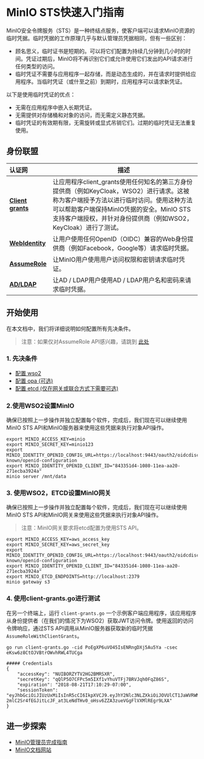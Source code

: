 # MinIO STS快速入门指南

MinIO安全令牌服务（STS）是一种终结点服务，使客户端可以请求MinIO资源的临时凭据。临时凭据的工作原理几乎与默认管理员凭据相同，但有一些区别：

- 顾名思义，临时证书是短期的。可以将它们配置为持续几分钟到几小时的时间。凭证过期后，MinIO将不再识别它们或允许使用它们发出的API请求进行任何类型的访问。
- 临时凭证不需要与应用程序一起存储，而是动态生成的，并在请求时提供给应用程序。当临时凭证（或什至之前）到期时，应用程序可以请求新凭证。

以下是使用临时凭证的优点：

- 无需在应用程序中嵌入长期凭证。
- 无需提供对存储桶和对象的访问，而无需定义静态凭据。
- 临时凭证的有效期有限，无需旋转或显式吊销它们。过期的临时凭证无法重复使用。

## 身份联盟

| 认证网                                                       | 描述                                                         |
| :----------------------------------------------------------- | ------------------------------------------------------------ |
| [**Client grants**](https://github.com/minio/minio/blob/master/docs/sts/client-grants.md) | 让应用程序client_grants使用任何知名的第三方身份提供商（例如KeyCloak，WSO2）进行请求。这被称为客户端授予方法以进行临时访问。使用这种方法可以帮助客户端保持MinIO凭据的安全。MinIO STS支持客户端授权，并针对身份提供商（例如WSO2，KeyCloak）进行了测试。 |
| [**WebIdentity**](https://github.com/minio/minio/blob/master/docs/sts/web-identity.md) | 让用户使用任何OpenID（OIDC）兼容的Web身份提供商（例如Facebook，Google等）请求临时凭据。 |
| [**AssumeRole**](https://github.com/minio/minio/blob/master/docs/sts/assume-role.md) | 让MinIO用户使用用户访问权限和密钥请求临时凭证。              |
| [**AD/LDAP**](https://github.com/minio/minio/blob/master/docs/sts/ldap.md) | 让AD / LDAP用户使用AD / LDAP用户名和密码来请求临时凭据。     |

## 开始使用

在本文档中，我们将详细说明如何配置所有先决条件。

> 注意：如果仅对AssumeRole API感兴趣，请跳到 [此处](https://github.com/minio/minio/blob/master/docs/sts/assume-role.md)

### 1. 先决条件

- [配置 wso2](https://github.com/minio/minio/blob/master/docs/sts/wso2.md)
- [配置 opa (可选)](https://github.com/minio/minio/blob/master/docs/sts/opa.md)
- [配置 etcd (仅在网关或联合方式下需要可选)](https://github.com/minio/minio/blob/master/docs/sts/etcd.md)

### 2.使用WSO2设置MinIO

确保已按照上一步操作并独立配置每个软件，完成后，我们现在可以继续使用MinIO STS API和MinIO服务器来使用这些凭据来执行对象API操作。

```
export MINIO_ACCESS_KEY=minio
export MINIO_SECRET_KEY=minio123
export MINIO_IDENTITY_OPENID_CONFIG_URL=https://localhost:9443/oauth2/oidcdiscovery/.well-known/openid-configuration
export MINIO_IDENTITY_OPENID_CLIENT_ID="843351d4-1080-11ea-aa20-271ecba3924a"
minio server /mnt/data
```

### 3. 使用WSO2，ETCD设置MinIO网关

确保已按照上一步操作并独立配置每个软件，完成后，我们现在可以继续使用MinIO STS API和MinIO网关来使用这些凭据来执行对象API操作。

> 注意：MinIO网关要求将etcd配置为使用STS API。

```
export MINIO_ACCESS_KEY=aws_access_key
export MINIO_SECRET_KEY=aws_secret_key
export MINIO_IDENTITY_OPENID_CONFIG_URL=https://localhost:9443/oauth2/oidcdiscovery/.well-known/openid-configuration
export MINIO_IDENTITY_OPENID_CLIENT_ID="843351d4-1080-11ea-aa20-271ecba3924a"
export MINIO_ETCD_ENDPOINTS=http://localhost:2379
minio gateway s3
```

### 4. 使用client-grants.go进行测试

在另一个终端上，运行 `client-grants.go` 一个示例客户端应用程序，该应用程序从身份提供者（在我们的情况下为WSO2）获取JWT访问令牌。使用返回的访问令牌响应，通过STS API调用从MinIO服务器获取新的临时凭据 `AssumeRoleWithClientGrants`。

```
go run client-grants.go -cid PoEgXP6uVO45IsENRngDXj5Au5Ya -csec eKsw6z8CtOJVBtrOWvhRWL4TUCga

##### Credentials
{
    "accessKey": "NUIBORZYTV2HG2BMRSXR",
    "secretKey": "qQlP5O7CFPc5m5IXf1vYhuVTFj7BRVJqh0FqZ86S",
    "expiration": "2018-08-21T17:10:29-07:00",
    "sessionToken": "eyJhbGciOiJIUzUxMiIsInR5cCI6IkpXVCJ9.eyJhY2Nlc3NLZXkiOiJOVUlCT1JaWVRWMkhHMkJNUlNYUiIsImF1ZCI6IlBvRWdYUDZ1Vk80NUlzRU5SbmdEWGo1QXU1WWEiLCJhenAiOiJQb0VnWFA2dVZPNDVJc0VOUm5nRFhqNUF1NVlhIiwiZXhwIjoxNTM0ODk2NjI5LCJpYXQiOjE1MzQ4OTMwMjksImlzcyI6Imh0dHBzOi8vbG9jYWxob3N0Ojk0NDMvb2F1dGgyL3Rva2VuIiwianRpIjoiNjY2OTZjZTctN2U1Ny00ZjU5LWI0MWQtM2E1YTMzZGZiNjA4In0.eJONnVaSVHypiXKEARSMnSKgr-2mlC2Sr4fEGJitLcJF_at3LeNdTHv0_oHsv6ZZA3zueVGgFlVXMlREgr9LXA"
}
```

## 进一步探索

- [MinIO管理员完成指南](http://docs.minio.org.cn/docs/master/minio-admin-complete-guide.html)
- [MinIO文档网站](http://docs.minio.org.cn)
